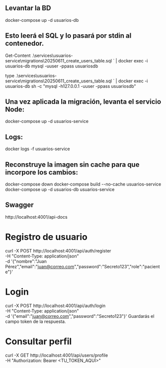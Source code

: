 ## Levantar la BD
docker-compose up -d usuarios-db

## Esto leerá el SQL y lo pasará por stdin al contenedor.
Get-Content .\services\usuarios-service\migrations\20250611_create_users_table.sql `
  | docker exec -i usuarios-db mysql -uuser -ppass usuariosdb



type .\services\usuarios-service\migrations\20250611_create_users_table.sql `
  | docker exec -i usuarios-db sh -c "mysql -h127.0.0.1 -uuser -ppass usuariosdb"

## Una vez aplicada la migración, levanta el servicio Node:
docker-compose up -d usuarios-service

## Logs:
docker logs -f usuarios-service

## Reconstruye la imagen sin cache para que incorpore los cambios:
docker-compose down
docker-compose build --no-cache usuarios-service
docker-compose up -d usuarios-db usuarios-service


## Swagger
http://localhost:4001/api-docs



# Registro de usuario
curl -X POST http://localhost:4001/api/auth/register \
  -H "Content-Type: application/json" \
  -d '{"nombre":"Juan Pérez","email":"juan@correo.com","password":"Secreto123","role":"paciente"}'

# Login
curl -X POST http://localhost:4001/api/auth/login \
  -H "Content-Type: application/json" \
  -d '{"email":"juan@correo.com","password":"Secreto123"}'
Guardarás el campo token de la respuesta.


# Consultar perfil
curl -X GET http://localhost:4001/api/users/profile \
  -H "Authorization: Bearer <TU_TOKEN_AQUÍ>"